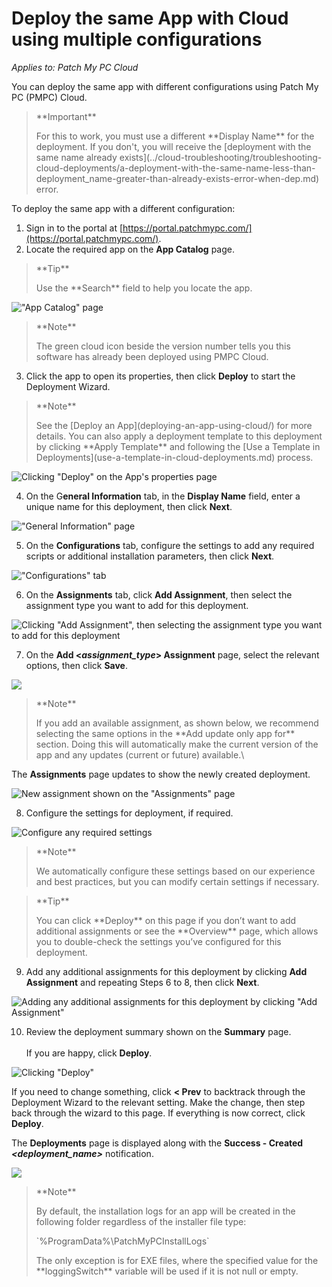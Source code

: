 # Deploy the same App with Cloud using multiple configurations

_Applies to: Patch My PC Cloud_

You can deploy the same app with different configurations using Patch My PC (PMPC) Cloud.

> \*\*Important\*\*
>
> For this to work, you must use a different \*\*Display Name\*\* for the deployment. If you don't, you will receive the \[deployment with the same name already exists]\(../cloud-troubleshooting/troubleshooting-cloud-deployments/a-deployment-with-the-same-name-less-than-deployment\_name-greater-than-already-exists-error-when-dep.md) error.

To deploy the same app with a different configuration:

1. Sign in to the portal at [https://portal.patchmypc.com/](https://portal.patchmypc.com/).
2. Locate the required app on the **App Catalog** page.

> \*\*Tip\*\*
>
> Use the \*\*Search\*\* field to help you locate the app.

!["App Catalog" page](../../_images/image-\(741\).png)

> \*\*Note\*\*
>
> The green cloud icon beside the version number tells you this software has already been deployed using PMPC Cloud.

3. Click the app to open its properties, then click **Deploy** to start the Deployment Wizard.

> \*\*Note\*\*
>
> See the \[Deploy an App]\(deploying-an-app-using-cloud/) for more details. You can also apply a deployment template to this deployment by clicking \*\*Apply Template\*\* and following the \[Use a Template in Deployments]\(use-a-template-in-cloud-deployments.md) process.

![Clicking "Deploy" on the App's properties page](../../_images/image-\(487\).png)

4. On the G**eneral Information** tab, in the **Display Name** field, enter a unique name for this deployment, then click **Next**.

!["General Information" page](../../_images/image-\(2615\).png)

5. On the **Configurations** tab, configure the settings to add any required scripts or additional installation parameters, then click **Next**.

!["Configurations" tab](../../_images/image-\(2616\).png)

6. On the **Assignments** tab, click **Add Assignment**, then select the assignment type you want to add for this deployment.

![Clicking "Add Assignment", then selecting the assignment type you want to add for this deployment](../../_images/image-\(2617\).png)

7. On the **Add <**_**assignment\_type**_**> Assignment** page, select the relevant options, then click **Save**.

![](../../_images/image-\(2618\).png)

> \*\*Note\*\*
>
> If you add an available assignment, as shown below, we recommend selecting the same options in the \*\*Add update only app for\*\* section. Doing this will automatically make the current version of the app and any updates (current or future) available.\\

The **Assignments** page updates to show the newly created deployment.

![New assignment shown on the "Assignments" page](../../_images/image-\(2619\).png)

8. Configure the settings for deployment, if required.

![Configure any required settings](../../_images/image-\(2620\).png)

> \*\*Note\*\*
>
> We automatically configure these settings based on our experience and best practices, but you can modify certain settings if necessary.

> \*\*Tip\*\*
>
> You can click \*\*Deploy\*\* on this page if you don’t want to add additional assignments or see the \*\*Overview\*\* page, which allows you to double-check the settings you’ve configured for this deployment.

9. Add any additional assignments for this deployment by clicking **Add Assignment** and repeating Steps 6 to 8, then click **Next**.

![Adding  any additional assignments for this deployment by clicking "Add Assignment"](../../_images/image-\(2621\).png)

10. Review the deployment summary shown on the **Summary** page.\
    \
    If you are happy, click **Deploy**.

![Clicking "Deploy"](../../_images/image-\(2622\).png)

If you need to change something, click **< Prev** to backtrack through the Deployment Wizard to the relevant setting. Make the change, then step back through the wizard to this page. If everything is now correct, click **Deploy**.

The **Deployments** page is displayed along with the **Success - Created&#x20;**_**\<deployment\_name>**_ notification.

![](../../_images/image-\(2624\).png)

> \*\*Note\*\*
>
> By default, the installation logs for an app will be created in the following folder regardless of the installer file type:
>
> \`%ProgramData%\PatchMyPCInstallLogs\`
>
> The only exception is for EXE files, where the specified value for the \*\*loggingSwitch\*\* variable will be used if it is not null or empty.
